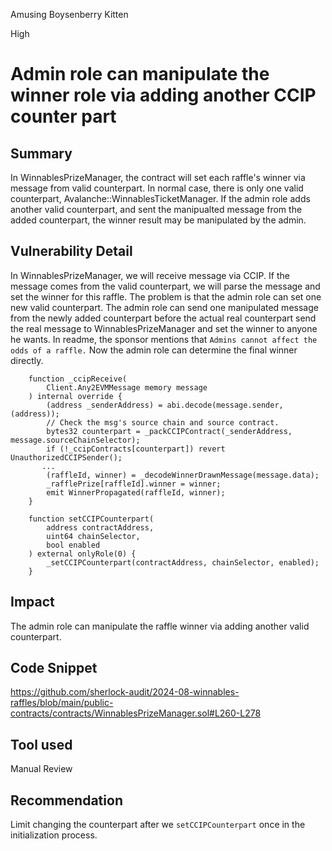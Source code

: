 Amusing Boysenberry Kitten

High

# Admin role can manipulate the winner role via adding another CCIP counter part

## Summary
In WinnablesPrizeManager, the contract will set each raffle's winner via message from valid counterpart. In normal case, there is only one valid counterpart, Avalanche::WinnablesTicketManager. If the admin role adds another valid counterpart, and sent the manipualted message from the added counterpart, the winner result may be manipulated by the admin.

## Vulnerability Detail
In WinnablesPrizeManager, we will receive message via CCIP. If the message comes from the valid counterpart, we will parse the message and set the winner for this raffle.
The problem is that the admin role can set one new valid counterpart. The admin role can send one manipulated message from the newly added counterpart before the actual real counterpart send the real message to WinnablesPrizeManager and set the winner to anyone he wants. 
In readme, the sponsor mentions that `Admins cannot affect the odds of a raffle.` Now the admin role can determine the final winner directly. 
```solidity
    function _ccipReceive(
        Client.Any2EVMMessage memory message
    ) internal override {
        (address _senderAddress) = abi.decode(message.sender, (address));
        // Check the msg's source chain and source contract.
        bytes32 counterpart = _packCCIPContract(_senderAddress, message.sourceChainSelector);
        if (!_ccipContracts[counterpart]) revert UnauthorizedCCIPSender();
       ...
        (raffleId, winner) = _decodeWinnerDrawnMessage(message.data);
        _rafflePrize[raffleId].winner = winner;
        emit WinnerPropagated(raffleId, winner);
    }
```
```solidity
    function setCCIPCounterpart(
        address contractAddress,
        uint64 chainSelector,
        bool enabled
    ) external onlyRole(0) {
        _setCCIPCounterpart(contractAddress, chainSelector, enabled);
    }
```
## Impact
The admin role can manipulate the raffle winner via adding another valid counterpart.

## Code Snippet
https://github.com/sherlock-audit/2024-08-winnables-raffles/blob/main/public-contracts/contracts/WinnablesPrizeManager.sol#L260-L278

## Tool used

Manual Review

## Recommendation
Limit changing the counterpart after we `setCCIPCounterpart` once in the initialization process.
